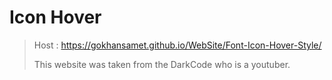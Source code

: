 # Icon Hover
> Host : https://gokhansamet.github.io/WebSite/Font-Icon-Hover-Style/
>
> This website was taken from the DarkCode who is a youtuber.
